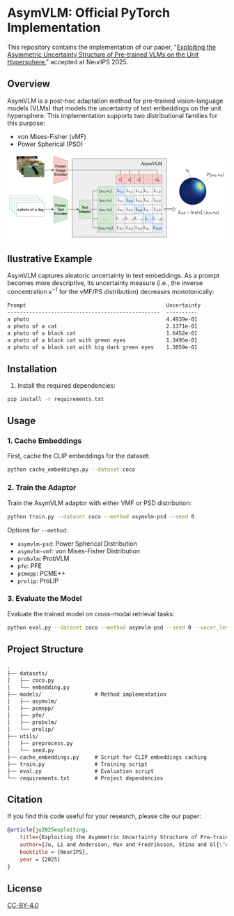 # AsymVLM: Official PyTorch Implementation

This repository contains the implementation of our paper, "[Exploiting the Asymmetric Uncertainty Structure of Pre-trained VLMs on the Unit Hypersphere](https://neurips.cc/virtual/2025/poster/116582)," accepted at NeurIPS 2025.

## Overview
AsymVLM is a post-hoc adaptation method for pre-trained vision-language models (VLMs) that models the uncertainty of text embeddings on the unit hypersphere. This implementation supports two distributional families for this purpose:
- von Mises-Fisher (vMF)
- Power Spherical (PSD)

![Demonstration](assets/diagram.png)

## llustrative Example
AsymVLM captures aleatoric uncertainty in text embeddings. As a prompt becomes more descriptive, its uncertainty measure (i.e., the inverse concentration $\kappa^{-1}$ for the vMF/PS distribution) decreases monotonically:
```
Prompt                                             Uncertainty
-------------------------------------------------  ----------
a photo                                            4.4939e-01
a photo of a cat                                   2.1371e-01
a photo of a black cat                             1.6452e-01
a photo of a black cat with green eyes             1.3495e-01
a photo of a black cat with big dark green eyes    1.3059e-01
```

## Installation

1. Install the required dependencies:
```sh
pip install -r requirements.txt
```

## Usage

### 1. Cache Embeddings

First, cache the CLIP embeddings for the dataset:

```sh
python cache_embeddings.py --dataset coco
```

### 2. Train the Adaptor

Train the AsymVLM adaptor with either VMF or PSD distribution:

```sh
python train.py --dataset coco --method asymvlm-psd --seed 0
```

Options for `--method`:
- `asymvlm-psd`: Power Spherical Distribution
- `asymvlm-vmf`: von Mises-Fisher Distribution
- `probvlm`: ProbVLM
- `pfe`: PFE
- `pcmepp`: PCME++
- `prolip`: ProLIP

### 3. Evaluate the Model

Evaluate the trained model on cross-modal retrieval tasks:

```sh
python eval.py --dataset coco --method asymvlm-psd --seed 0 --uncer_levels 10
```

## Project Structure

```
.
├── datasets/
│   ├── coco.py
│   └── embedding.py
├── models/                 # Method implementation
│   ├── asymvlm/
│   ├── pcmepp/
│   ├── pfe/
│   ├── probvlm/
│   └── prolip/
├── utils/
│   ├── preprocess.py
│   └── seed.py
├── cache_embeddings.py     # Script for CLIP embeddings caching
├── train.py                # Training script
├── eval.py                 # Evaluation script
└── requirements.txt        # Project dependencies
```

## Citation

If you find this code useful for your research, please cite our paper:

```bibtex
@article{ju2025exploiting,
    title={Exploiting the Asymmetric Uncertainty Structure of Pre-trained VLMs on the Unit Hypersphere},
    author={Ju, Li and Andersson, Max and Fredriksson, Stina and Gl{\"o}ckner, Edward and Hellander, Andreas and Vats, Ekta and Singh, Prashant},
    booktitle = {NeurIPS},
    year = {2025}
}
```

## License
[CC-BY-4.0](LICENSE.md)
